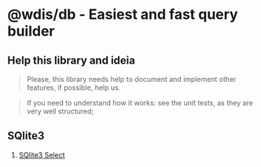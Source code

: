 # @wdis/db - Easiest and fast query builder

## Help this library and ideia

> Please, this library needs help to document and implement other features, if possible, help us.

> If you need to understand how it works: see the unit tests, as they are very well structured;

## SQlite3
1. [SQlite3 Select](select.sqlite3.wdis.db.md)
